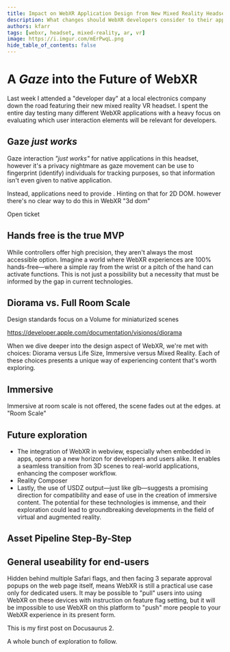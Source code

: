 ```yaml
---
title: Impact on WebXR Application Design from New Mixed Reality Headsets
description: What changes should WebXR developers consider to their application given new devices coming to market? 
authors: kfarr
tags: [webxr, headset, mixed-reality, ar, vr]
image: https://i.imgur.com/mErPwqL.png
hide_table_of_contents: false
---
```


# A *Gaze* into the Future of WebXR
Last week I attended a "developer day" at a local electronics company down the road featuring their new mixed reality VR headset. I spent the entire day testing many different WebXR applications with a heavy focus on evaluating which user interaction elements will be relevant for developers.

## Gaze *just works*
Gaze interaction *"just works"* for native applications in this headset, however it's a privacy nightmare as gaze movement can be use to fingerprint (identify) individuals for tracking purposes, so that information isn't even given to native application. 

Instead, applications need to provide . Hinting on that for 2D DOM. however there's no clear way to do this in WebXR "3d dom"

Open ticket

## Hands free is the true MVP
While controllers offer high precision, they aren't always the most accessible option. Imagine a world where WebXR experiences are 100% hands-free—where a simple ray from the wrist or a pitch of the hand can activate functions. This is not just a possibility but a necessity that must be informed by the gap in current technologies.

## Diorama vs. Full Room Scale
Design standards 
focus on a Volume for miniaturized scenes

https://developer.apple.com/documentation/visionos/diorama

When we dive deeper into the design aspect of WebXR, we're met with choices: Diorama versus Life Size, Immersive versus Mixed Reality. Each of these choices presents a unique way of experiencing content that's worth exploring.

## Immersive
Immersive at room scale is not offered, the scene fades out at the edges.
 at "Room Scale" 

## Future exploration
* The integration of WebXR in webview, especially when embedded in apps, opens up a new horizon for developers and users alike. It enables a seamless transition from 3D scenes to real-world applications, enhancing the composer workflow.
* Reality Composer
* Lastly, the use of USDZ output—just like glb—suggests a promising direction for compatibility and ease of use in the creation of immersive content. The potential for these technologies is immense, and their exploration could lead to groundbreaking developments in the field of virtual and augmented reality.

## Asset Pipeline Step-By-Step


## General useability for end-users
Hidden behind multiple Safari flags, and then facing 3 separate approval popups on the web page itself, means WebXR is still a practical use case only for dedicated users. It may be possible to "pull" users into using WebXR on these devices with instruction on feature flag setting, but it will be impossible to use WebXR on this platform to "push" more people to your WebXR experience in its present form.

<!-- truncate -->

This is my first post on Docusaurus 2.

A whole bunch of exploration to follow.

